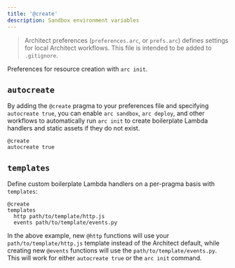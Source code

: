 ```yaml
---
title: '@create'
description: Sandbox environment variables
---
```


> Architect preferences (`preferences.arc`, or `prefs.arc`) defines settings for local Architect workflows. This file is intended to be added to `.gitignore`.

Preferences for resource creation with `arc init`.

## `autocreate`

By adding the `@create` pragma to your preferences file and specifying `autocreate true`, you can enable `arc sandbox`, `arc deploy`, and other workflows to automatically run `arc init` to create boilerplate Lambda handlers and static assets if they do not exist. 

```arc
@create
autocreate true
```

## `templates`

Define custom boilerplate Lambda handlers on a per-pragma basis with `templates`:

```arc
@create
templates
  http path/to/template/http.js
  events path/to/template/events.py
```

In the above example, new `@http` functions will use your `path/to/template/http.js` template instead of the Architect default, while creating new `@events` functions will use the `path/to/template/events.py`. This will work for either `autocreate true` or the `arc init` command.
